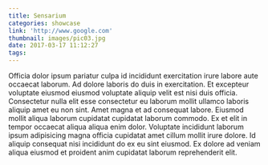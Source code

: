 ```yaml
---
title: Sensarium
categories: showcase
link: 'http://www.google.com'
thumbnail: images/pic03.jpg
date: 2017-03-17 11:12:27
tags:
---
```


Officia dolor ipsum pariatur culpa id incididunt exercitation irure labore aute occaecat laborum. <!-- more -->Ad dolore laboris do duis in exercitation. Et excepteur voluptate eiusmod eiusmod voluptate aliquip velit est nisi duis officia. Consectetur nulla elit esse consectetur eu laborum mollit ullamco laboris aliquip amet eu non sint. Amet magna et ad consequat labore. Eiusmod mollit aliqua laborum cupidatat cupidatat laborum commodo. Ex et elit in tempor occaecat aliqua aliqua enim dolor. Voluptate incididunt laborum ipsum adipisicing magna officia cupidatat amet cillum mollit irure dolore. Id aliquip consequat nisi incididunt do ex eu sint eiusmod. Ex dolore ad veniam aliqua eiusmod et proident anim cupidatat laborum reprehenderit elit.
